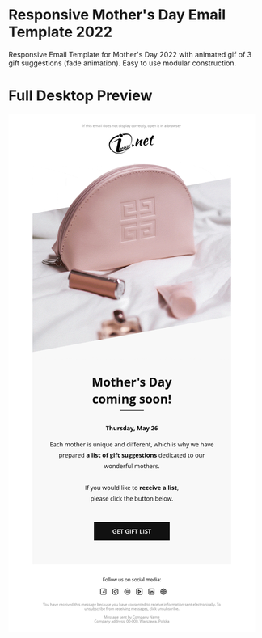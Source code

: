 # Responsive Mother's Day Email Template 2022
Responsive Email Template for Mother's Day 2022 with animated gif of 3 gift suggestions (fade animation). Easy to use modular construction.

# Full Desktop Preview

![Responsive Mother's Day Email Template 2022](https://github.com/gitmasz/MothersDayEmail2022/blob/master/preview.png?raw=true)
